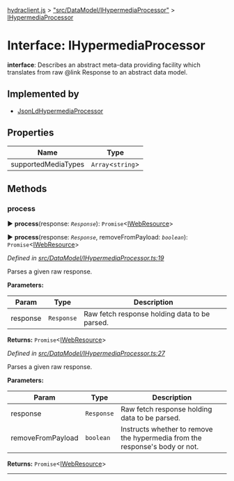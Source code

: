 [hydraclient.js](../README.md) > ["src/DataModel/IHypermediaProcessor"](../modules/_src_datamodel_ihypermediaprocessor_.md) > [IHypermediaProcessor](../interfaces/_src_datamodel_ihypermediaprocessor_.ihypermediaprocessor.md)



# Interface: IHypermediaProcessor

**interface**: Describes an abstract meta-data providing facility which translates from raw @link Response to an abstract data model.

## Implemented by

* [JsonLdHypermediaProcessor](../classes/_src_datamodel_jsonld_jsonldhypermediaprocessor_.jsonldhypermediaprocessor.md)


## Properties

| Name  | Type                
| ------ | ------------------- 
| supportedMediaTypes | `Array`<`string`>


## Methods
<a id="process"></a>

###  process

► **process**(response: *`Response`*): `Promise`<[IWebResource](_src_datamodel_iwebresource_.iwebresource.md)>

► **process**(response: *`Response`*, removeFromPayload: *`boolean`*): `Promise`<[IWebResource](_src_datamodel_iwebresource_.iwebresource.md)>




*Defined in [src/DataModel/IHypermediaProcessor.ts:19](https://github.com//HydraCG/Heracles.ts/blob/master/src/DataModel/IHypermediaProcessor.ts#L19)*



Parses a given raw response.


**Parameters:**

| Param  | Type                | Description  |
| ------ | ------------------- | ------------ |
| response | `Response` | Raw fetch response holding data to be parsed. |





**Returns:** `Promise`<[IWebResource](_src_datamodel_iwebresource_.iwebresource.md)>






*Defined in [src/DataModel/IHypermediaProcessor.ts:27](https://github.com//HydraCG/Heracles.ts/blob/master/src/DataModel/IHypermediaProcessor.ts#L27)*



Parses a given raw response.


**Parameters:**

| Param  | Type                | Description  |
| ------ | ------------------- | ------------ |
| response | `Response` | Raw fetch response holding data to be parsed. |
| removeFromPayload | `boolean` | Instructs whether to remove the hypermedia from the response&#x27;s body or not. |





**Returns:** `Promise`<[IWebResource](_src_datamodel_iwebresource_.iwebresource.md)>







___


